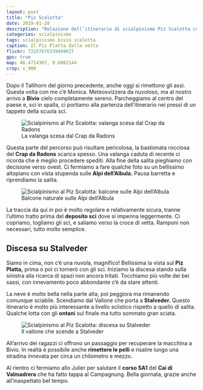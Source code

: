 ```yaml
---
layout: post
title: "Piz Scalotta"
date: 2019-01-20
description: "Relazione dell’itinerario di scialpinismo Piz Scalotta con partenza da Bivio e la val Gronda. Rientro per il vallone di Stalveder"
categories: scialpinismo
tags: scialpinismo bivio scalotta 
caption: Il Piz Platta dalla vetta
flickr: 72157676339469627
gps: true
map: 46.4714307, 9.6002144
crop: x_900
---
```


Dopo il Tallihorn del giorno precedente, anche oggi si rimettono gli assi. Questa volta con me c’è Monica. Meteosvizzera da nuvoloso, ma al nostro arrivo a **Bivio** cielo completamente sereno.
Parcheggiamo al centro del paese e, sci in spalla, ci portiamo alla partenza dell’itinerario nei pressi di un tappeto della scuola sci. 

<figure>
    <img src="https://farm8.staticflickr.com/7925/46325668634_ca06b86cac_o.jpg" alt="Scialpinismo al Piz Scalotta: valanga scesa dal Crap da Radons" /> 
    <figcaption>La valanga scesa dal Crap da Radons</figcaption>
</figure>

Questa parte del percorso può risultare pericolosa, la bastionata rocciosa del **Crap da Radons** scarica spesso. Una valanga caduta di recente ci ricorda che è meglio procedere spediti. Alla fine della salita pieghiamo con decisione verso ovest. Ci fermiamo a fare qualche foto su un bellissimo altopiano con vista stupenda sulle **Alpi dell’Albula.** Pausa barretta e riprendiamo la salita. 

<figure>
    <img src="https://farm8.staticflickr.com/7903/46977656602_e3ddec37e8_o.jpg" alt="Scialpinismo al Piz Scalotta: balcone sulle Alpi dell’Albula" /> 
    <figcaption>Balcone naturale sulle Alpi dell’Albula</figcaption>
</figure>

La traccia da qui in poi è molto regolare e relativamente sicura, tranne l’ultimo tratto prima del **deposito sci** dove si impenna leggermente. Ci copriamo, togliamo gli sci, e saliamo verso la croce di vetta. Ramponi non necessari, tutto molto semplice.

## Discesa su Stalveder

Siamo in cima, non c‘è una nuvola, magnifico! Bellissima la vista sul **Piz Platta,** prima o poi ci tornerò con gli sci. Iniziamo la discesa stando sulla sinistra alla ricerca di spazi non ancora tritati. Tocchiamo più volte dei bei sassi, con innevamento poco abbondante c’è da stare attenti. 

La neve è molto bella nella parte alta, poi peggiora ma rimanendo comunque sciabile.
Scendiamo dal Vallone che porta a **Stalveder.** Questo itinerario è molto più interessante a livello sciistico rispetto a quello di salita. Qualche lotta con gli **ontani** sul finale ma tutto sommato gran sciata.

<figure>
    <img src="https://farm5.staticflickr.com/4856/46977672652_b3960970df_o.jpg" alt="Scialpinismo al Piz Scalotta: discesa su Stalveder" /> 
    <figcaption>Il vallone che scende a Stalveder</figcaption>
</figure>

All’arrivo dei ragazzi ci offrono un passaggio per recuperare la macchina a Bivio. In realtà è possibile anche **rimettere le pelli** e risalire lungo una stradina innevata per circa un chilometro e mezzo. 

Al rientro ci fermiamo allo Julier per salutare il **corso SA1** del **Cai di Valmadrera** che ha fatto tappa al Campagnung. Bella giornata, grazie anche all’inaspettato bel tempo.
